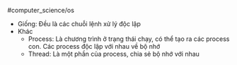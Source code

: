 #computer_science/os 
- Giống: Đều là các chuỗi lệnh xử lý độc lập
- Khác
	- Process: Là chương trình ở trạng thái chạy, có thể tạo ra các process con. Các process độc lập với nhau về bộ nhớ
	- Thread: Là một phần của process, chia sẻ bộ nhớ với nhau